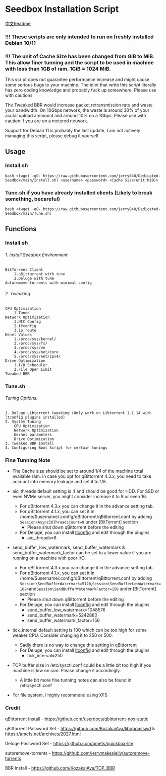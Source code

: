# Seedbox Installation Script
[中文Readme](https://github.com/jerry048/Dedicated-Seedbox/blob/main/README-zh.md)
### !!! These scripts are only intended to run on freshly installed Debian 10/11
### !!! The unit of Cache Size has been changed from GiB to MiB. This allow finer tunning and the script to be used in machine with less than 1GB of ram. 1GiB = 1024 MiB.
This script does not guarantee performance increase and might cause some serious bugs to your machine. The idiot that write this script literally has zero coding knowledge and probably fuck up somewhere. Please use with cautions

The Tweaked BBR would increase packet retransmission rate and waste your bandwidth. On 10Gbps network, the waste is around 30% of your acutal upload ammount and around 10% on a 1Gbps. Please use with caution if you are on a metered network. 

Support for Debian 11 is probably the last update, I am not actively managing this script, please debug it yourself
## Usage
### Install.sh
`bash <(wget -qO- https://raw.githubusercontent.com/jerry048/Dedicated-Seedbox/main/Install.sh) <username> <password> <Cache Size(unit:MiB)>`

### Tune.sh if you have already installed clients (Likely to break something, becareful)

`bash <(wget -qO- https://raw.githubusercontent.com/jerry048/Dedicated-Seedbox/main/Tune.sh)`

## Functions
### Install.sh
###### 1. Install Seedbox Environment
	BitTorrent Client
		1.qBittorrent with tune
		2.Deluge with tune
	Autoremove-torrents with minimal config
###### 2. Tweaking
	CPU Optimization
		1.Tuned
	Network Optimization
		1.NIC Config
		2.ifconfig
		3.ip route
	Kenel Values
		1./proc/sys/kernel/
		2./proc/sys/fs/
		3./proc/sys/vm
		4./proc/sys/net/core
		5./proc/sys/net/ipv4/
	Drive Optimization
		1.I/O Scheduler
		2.File Open Limit
	Tweaked BBR
### Tune.sh
###### Tuning Options:
	1. Deluge Libtorrent tweaking (Only work on Libtorrent 1.1.14 with ltconfig plugins installed)
	2. System Tuning
		CPU Optimization
		Network Optimization
		Kernel parameters
		Drive Optimization
	3. Tweaked BBR Install
	4. Configuring Boot Script for certain tunings
### Fine Tunning Note
- The Cache size should be set to around 1/4 of the machine total available ram. In case you opt for qBittorrent 4.3.x, you need to take account into memory leakage and set it to 1/8. 

- aio_threads default setting is 4 and should be good for HDD. For SSD or even NVMe server, you might consider increase it to 8 or even 16. 
	- For qBittorrent 4.3.x you can change it in the advance setting tab. 
	- For qBittorrent 4.1.x, you can set it in /home/$username/.config/qBittorrent/qBittorrent.conf by adding `Session\AsyncIOThreadsCount=8` under [BitTorrent] section
		- Please shut down qBittorrent before the editing
	- For Deluge, you can install [ltconfig](https://github.com/ratanakvlun/deluge-ltconfig/releases/tag/v0.3.1) and edit through the plugins
		- aio_threads=8

- send_buffer_low_watermark, send_buffer_watermark & send_buffer_watermark_factor can be set to a lower value if you are running on a machine with poor I/O.
	- For qBittorrent 4.3.x you can change it in the advance setting tab. 
	- For qBittorrent 4.1.x, you can set it in /home/$username/.config/qBittorrent/qBittorrent.conf by adding `Session\SendBufferWatermark=5120`,`Session\SendBufferLowWatermark=1024`and`Session\SendBufferWatermarkFactor=150` under [BitTorrent] section
		- Please shut down qBittorrent before the editing
	- For Deluge, you can install [ltconfig](https://github.com/ratanakvlun/deluge-ltconfig/releases/tag/v0.3.1) and edit through the plugins
		- send_buffer_low_watermark=1048576
		- send_buffer_watermark=5242880
		- send_buffer_watermark_factor=150

- tick_internal default setting is 100 which can be too high for some weaker CPU. Consider changing it to 250 or 500.
	- Sadly there is no way to change this setting in qBittorrent
	- For Deluge, you can install [ltconfig](https://github.com/ratanakvlun/deluge-ltconfig/releases/tag/v0.3.1) and edit through the plugins
		- tick_interval=250

- TCP buffer size in /etc/sysctl.conf could be a little bit too high if you machine is low on ram. Please change it accordingly.
	- A little bit more fine tunning notes can also be found in /etc/sysctl.conf

- For file system, I highly recommend using XFS 

### Credit
qBittorrent Install - https://github.com/userdocs/qbittorrent-nox-static

qBittorrent Password Set - https://github.com/KozakaiAya/libqbpasswd & https://amefs.net/archives/2027.html

Deluge Password Set - https://github.com/amefs/quickbox-lite

autoremove-torrents - https://github.com/jerrymakesjelly/autoremove-torrents

BBR Install - https://github.com/KozakaiAya/TCP_BBR
